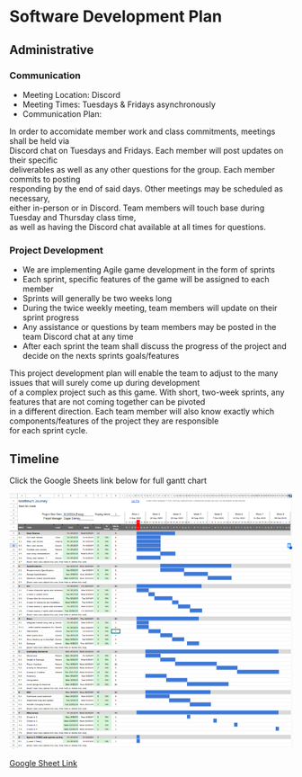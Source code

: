 # Software Development Plan

## Administrative


### Communication
* Meeting Location: Discord
* Meeting Times:    Tuesdays & Fridays asynchronously
* Communication Plan:  
  
In order to accomidate member work and class commitments, meetings shall be held via  
Discord chat on Tuesdays and Fridays. Each member will post updates on their specific  
deliverables as well as any other questions for the group. Each member commits to posting  
responding by the end of said days. Other meetings may be scheduled as necessary,   
either in-person or in Discord. Team members will touch base during Tuesday and Thursday class time,  
as well as having the Discord chat available at all times for questions.   
  
### Project Development
* We are implementing Agile game development in the form of sprints
* Each sprint, specific features of the game will be assigned to each member
* Sprints will generally be two weeks long
* During the twice weekly meeting, team members will update on their sprint progress
* Any assistance or questions by team members may be posted in the team Discord chat at any time
* After each sprint the team shall discuss the progress of the project and decide on the nexts sprints goals/features
  
This project development plan will enable the team to adjust to the many issues that will surely come up during development  
of a complex project such as this game. With short, two-week sprints, any features that are not coming together can be pivoted  
in a different direction. Each team member will also know exactly which components/features of the project they are responsible  
for each sprint cycle. 

## Timeline
Click the Google Sheets link below for full gantt chart  

![gantt](../assets/gantt-chart.png)  

<a href='https://docs.google.com/spreadsheets/d/1T9mDlycQ7FxXoMDIorNKHfpIKWc-6so3mbPJ-0FIVwY/edit?usp=sharing'>Google Sheet Link</a>
